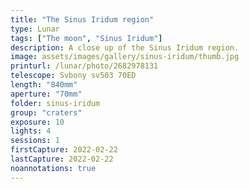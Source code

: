 ```yaml
---
title: "The Sinus Iridum region"
type: Lunar
tags: ["The moon", "Sinus Iridum"]
description: A close up of the Sinus Iridum region.
image: assets/images/gallery/sinus-iridum/thumb.jpg
printurl: /lunar/photo/2682978131
telescope: Svbony sv503 70ED
length: "840mm"
aperture: "70mm"
folder: sinus-iridum
group: "craters"
exposure: 10
lights: 4
sessions: 1
firstCapture: 2022-02-22 
lastCapture: 2022-02-22
noannotations: true
---
```

